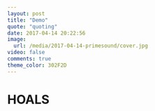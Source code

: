 ```yaml
---
layout: post
title: "Demo"
quote: "quoting"
date: 2017-04-14 20:22:56
image:
  url: /media/2017-04-14-primesound/cover.jpg
video: false
comments: true
theme_color: 302F2D
---
```

    
# HOALS